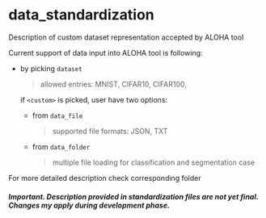 # data_standardization

Description of custom dataset representation accepted by ALOHA tool

Current support of data input into ALOHA tool is following:
- by picking `dataset`
    >allowed entries: MNIST, CIFAR10, CIFAR100, <custom>

    if `<custom>` is picked, user have two options:
    - from `data_file`

        > supported file formats: JSON, TXT

    - from `data_folder`

        > multiple file loading for classification and segmentation case

For more detailed description check corresponding folder

##### Important. Description provided in standardization files are not yet final. Changes my apply during development phase.
